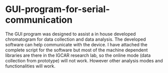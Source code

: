 # GUI-program-for-serial-communication
 The GUI program was designed to assist a in house developed chromatogram for data collection and data analysis. The developed software can help communicate with the device. I have attached the complete script for the software but most of the machine dependent libraries are there in the IGCAR research lab, so the online mode (data collection from prototype) will not work. However other analysis modes and functionalities will work.
